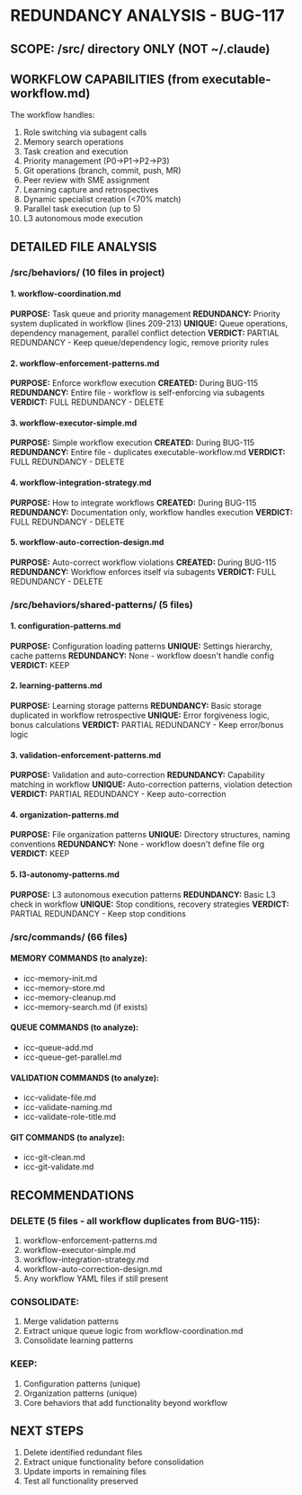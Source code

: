 # REDUNDANCY ANALYSIS - BUG-117

## SCOPE: /src/ directory ONLY (NOT ~/.claude)

## WORKFLOW CAPABILITIES (from executable-workflow.md)

The workflow handles:
1. Role switching via subagent calls
2. Memory search operations
3. Task creation and execution
4. Priority management (P0→P1→P2→P3)
5. Git operations (branch, commit, push, MR)
6. Peer review with SME assignment
7. Learning capture and retrospectives
8. Dynamic specialist creation (<70% match)
9. Parallel task execution (up to 5)
10. L3 autonomous mode execution

## DETAILED FILE ANALYSIS

### /src/behaviors/ (10 files in project)

#### 1. workflow-coordination.md
**PURPOSE:** Task queue and priority management
**REDUNDANCY:** Priority system duplicated in workflow (lines 209-213)
**UNIQUE:** Queue operations, dependency management, parallel conflict detection
**VERDICT:** PARTIAL REDUNDANCY - Keep queue/dependency logic, remove priority rules

#### 2. workflow-enforcement-patterns.md
**PURPOSE:** Enforce workflow execution
**CREATED:** During BUG-115
**REDUNDANCY:** Entire file - workflow is self-enforcing via subagents
**VERDICT:** FULL REDUNDANCY - DELETE

#### 3. workflow-executor-simple.md  
**PURPOSE:** Simple workflow execution
**CREATED:** During BUG-115
**REDUNDANCY:** Entire file - duplicates executable-workflow.md
**VERDICT:** FULL REDUNDANCY - DELETE

#### 4. workflow-integration-strategy.md
**PURPOSE:** How to integrate workflows
**CREATED:** During BUG-115
**REDUNDANCY:** Documentation only, workflow handles execution
**VERDICT:** FULL REDUNDANCY - DELETE

#### 5. workflow-auto-correction-design.md
**PURPOSE:** Auto-correct workflow violations
**CREATED:** During BUG-115
**REDUNDANCY:** Workflow enforces itself via subagents
**VERDICT:** FULL REDUNDANCY - DELETE

### /src/behaviors/shared-patterns/ (5 files)

#### 1. configuration-patterns.md
**PURPOSE:** Configuration loading patterns
**UNIQUE:** Settings hierarchy, cache patterns
**REDUNDANCY:** None - workflow doesn't handle config
**VERDICT:** KEEP

#### 2. learning-patterns.md
**PURPOSE:** Learning storage patterns
**REDUNDANCY:** Basic storage duplicated in workflow retrospective
**UNIQUE:** Error forgiveness logic, bonus calculations
**VERDICT:** PARTIAL REDUNDANCY - Keep error/bonus logic

#### 3. validation-enforcement-patterns.md
**PURPOSE:** Validation and auto-correction
**REDUNDANCY:** Capability matching in workflow
**UNIQUE:** Auto-correction patterns, violation detection
**VERDICT:** PARTIAL REDUNDANCY - Keep auto-correction

#### 4. organization-patterns.md
**PURPOSE:** File organization patterns
**UNIQUE:** Directory structures, naming conventions
**REDUNDANCY:** None - workflow doesn't define file org
**VERDICT:** KEEP

#### 5. l3-autonomy-patterns.md
**PURPOSE:** L3 autonomous execution patterns
**REDUNDANCY:** Basic L3 check in workflow
**UNIQUE:** Stop conditions, recovery strategies
**VERDICT:** PARTIAL REDUNDANCY - Keep stop conditions

### /src/commands/ (66 files)

#### MEMORY COMMANDS (to analyze):
- icc-memory-init.md
- icc-memory-store.md  
- icc-memory-cleanup.md
- icc-memory-search.md (if exists)

#### QUEUE COMMANDS (to analyze):
- icc-queue-add.md
- icc-queue-get-parallel.md

#### VALIDATION COMMANDS (to analyze):
- icc-validate-file.md
- icc-validate-naming.md
- icc-validate-role-title.md

#### GIT COMMANDS (to analyze):
- icc-git-clean.md
- icc-git-validate.md

## RECOMMENDATIONS

### DELETE (5 files - all workflow duplicates from BUG-115):
1. workflow-enforcement-patterns.md
2. workflow-executor-simple.md
3. workflow-integration-strategy.md
4. workflow-auto-correction-design.md
5. Any workflow YAML files if still present

### CONSOLIDATE:
1. Merge validation patterns
2. Extract unique queue logic from workflow-coordination.md
3. Consolidate learning patterns

### KEEP:
1. Configuration patterns (unique)
2. Organization patterns (unique)
3. Core behaviors that add functionality beyond workflow

## NEXT STEPS
1. Delete identified redundant files
2. Extract unique functionality before consolidation
3. Update imports in remaining files
4. Test all functionality preserved